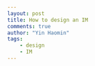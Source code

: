 ```yaml
---
layout: post
title: How to design an IM
comments: true
author: "Yin Haomin"
tags:
    - design
    - IM
---
```


